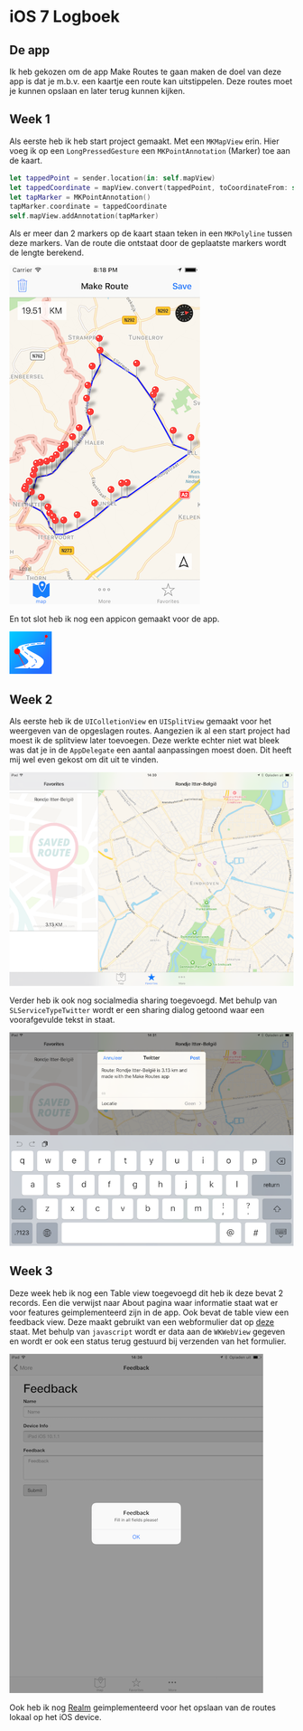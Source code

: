 # iOS 7 Logboek
## De app
Ik heb gekozen om de app Make Routes te gaan maken de doel van deze app is dat je m.b.v. een kaartje een route kan uitstippelen. Deze routes moet je kunnen opslaan en later terug kunnen kijken.

## Week 1

Als eerste heb ik heb start project gemaakt. Met een `MKMapView` erin. Hier voeg ik op een `LongPressedGesture` een `MKPointAnnotation` (Marker) toe aan de kaart. 
```swift
let tappedPoint = sender.location(in: self.mapView)
let tappedCoordinate = mapView.convert(tappedPoint, toCoordinateFrom: self.mapView)
let tapMarker = MKPointAnnotation()
tapMarker.coordinate = tappedCoordinate
self.mapView.addAnnotation(tapMarker)

```
Als er meer dan 2 markers op de kaart staan teken in een `MKPolyline` tussen deze markers. Van de route die ontstaat door de geplaatste markers wordt de lengte berekend.


![Screenshot 1](images/app-w1.png)

En tot slot heb ik nog een appicon gemaakt voor de app.


![Appicon](images/appicon.png)

## Week 2

Als eerste heb ik de `UIColletionView` en `UISplitView` gemaakt voor het weergeven van de opgeslagen routes.
Aangezien ik al een start project had moest ik de splitview later toevoegen. Deze werkte echter niet wat bleek was dat je in de `AppDelegate` een aantal aanpassingen moest doen. Dit heeft mij  wel even gekost om dit uit te vinden. 

![UISplitView](images/app-w2-1.png)

Verder heb ik ook nog socialmedia sharing toegevoegd. Met behulp van `SLServiceTypeTwitter` wordt er een sharing dialog getoond waar een voorafgevulde tekst in staat.

![SocialSharing](images/app-w2-2.png)

## Week 3
Deze week heb ik nog een Table view toegevoegd dit heb ik deze bevat 2 records. Een die verwijst naar About pagina waar informatie staat wat er voor features geimplementeerd zijn in de app. Ook bevat de table view een feedback view. Deze maakt gebruikt van een webformulier dat op [deze](https://makeroutes.casperschobers.nl) staat. Met behulp van `javascript` wordt er data aan de `WKWebView` gegeven en wordt er ook een status terug gestuurd bij verzenden van het formulier.

![FeedbackForm](images/app-w3.png)

Ook heb ik nog [Realm](http://realm.io) geimplementeerd voor het opslaan van de routes lokaal op het iOS device.
